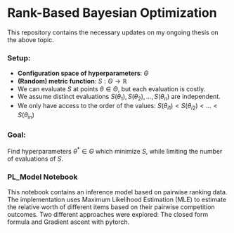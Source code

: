 # Rank-Based Bayesian Optimization

This repository contains the necessary updates on my ongoing thesis on the above topic. 
### Setup:
- **Configuration space of hyperparameters**: $\Theta$
- **(Random) metric function**: $S: \Theta \to \mathbb{R}$
- We can evaluate $S$ at points $\theta \in \Theta$, but each evaluation is costly.
- We assume distinct evaluations $S(\theta_1), S(\theta_2), \dots, S(\theta_n)$ are independent.
- We only have access to the order of the values: 
  $S(\theta_{i1}) < S(\theta_{i2}) < \dots < S(\theta_{in})$

### Goal:
Find hyperparameters $\theta^* \in \Theta$ which minimize $S$, while limiting the number of evaluations of $S$.


### PL_Model Notebook
This notebook contains an inference model based on pairwise ranking data. The implementation uses Maximum Likelihood Estimation (MLE) to estimate the relative worth of different items based on their pairwise competition outcomes. Two different approaches were explored: The closed form formula and Gradient ascent with pytorch.
